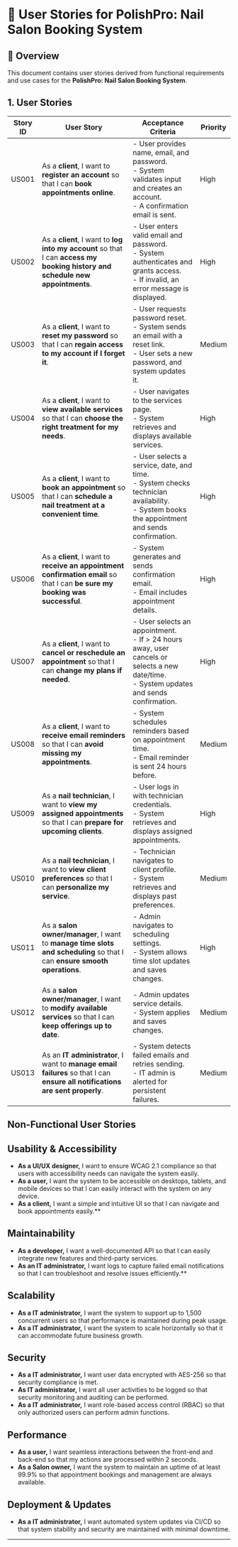 # 📌 User Stories for PolishPro: Nail Salon Booking System
## 🎯 Overview  
This document contains user stories derived from functional requirements and use cases for the **PolishPro: Nail Salon Booking System**.

## 1. User Stories  

| Story ID  | User Story  | Acceptance Criteria  | Priority  |
|-----------|------------|----------------------|-----------|
| US001  | As a **client**, I want to **register an account** so that I can **book appointments online**. | - User provides name, email, and password.<br>- System validates input and creates an account.<br>- A confirmation email is sent. | High  |
| US002  | As a **client**, I want to **log into my account** so that I can **access my booking history and schedule new appointments**. | - User enters valid email and password.<br>- System authenticates and grants access.<br>- If invalid, an error message is displayed. | High  |
| US003  | As a **client**, I want to **reset my password** so that I can **regain access to my account if I forget it**. | - User requests password reset.<br>- System sends an email with a reset link.<br>- User sets a new password, and system updates it. | Medium  |
| US004  | As a **client**, I want to **view available services** so that I can **choose the right treatment for my needs**. | - User navigates to the services page.<br>- System retrieves and displays available services. | High  |
| US005  | As a **client**, I want to **book an appointment** so that I can **schedule a nail treatment at a convenient time**. | - User selects a service, date, and time.<br>- System checks technician availability.<br>- System books the appointment and sends confirmation. | High  |
| US006  | As a **client**, I want to **receive an appointment confirmation email** so that I can **be sure my booking was successful**. | - System generates and sends confirmation email.<br>- Email includes appointment details. | High  |
| US007  | As a **client**, I want to **cancel or reschedule an appointment** so that I can **change my plans if needed**. | - User selects an appointment.<br>- If > 24 hours away, user cancels or selects a new date/time.<br>- System updates and sends confirmation. | High  |
| US008  | As a **client**, I want to **receive email reminders** so that I can **avoid missing my appointments**. | - System schedules reminders based on appointment time.<br>- Email reminder is sent 24 hours before. | Medium  |
| US009  | As a **nail technician**, I want to **view my assigned appointments** so that I can **prepare for upcoming clients**. | - User logs in with technician credentials.<br>- System retrieves and displays assigned appointments. | High  |
| US010  | As a **nail technician**, I want to **view client preferences** so that I can **personalize my service**. | - Technician navigates to client profile.<br>- System retrieves and displays past preferences. | Medium  |
| US011  | As a **salon owner/manager**, I want to **manage time slots and scheduling** so that I can **ensure smooth operations**. | - Admin navigates to scheduling settings.<br>- System allows time slot updates and saves changes. | High  |
| US012  | As a **salon owner/manager**, I want to **modify available services** so that I can **keep offerings up to date**. | - Admin updates service details.<br>- System applies and saves changes. | Medium  |
| US013  | As an **IT administrator**, I want to **manage email failures** so that I can **ensure all notifications are sent properly**. | - System detects failed emails and retries sending.<br>- IT admin is alerted for persistent failures. | Medium  |

## Non-Functional User Stories
## Usability & Accessibility
- **As a UI/UX designer,** I want to ensure WCAG 2.1 compliance so that users with accessibility needs can navigate the system easily.
- **As a user,** I want the system to be accessible on desktops, tablets, and mobile devices so that I can easily interact with the system on any device.
- **As a client,** I want a simple and intuitive UI so that I can navigate and book appointments easily.**  
## Maintainability
- **As a developer,** I want a well-documented API so that I can easily integrate new features and third-party services.
- **As an IT administrator,** I want logs to capture failed email notifications so that I can troubleshoot and resolve issues efficiently.**  
## Scalability
- **As a IT administrator,** I want the system to support up to 1,500 concurrent users so that performance is maintained during peak usage.
- **As a IT administrator,** I want the system to scale horizontally so that it can accommodate future business growth.
## Security
- **As a IT administrator,** I want user data encrypted with AES-256 so that security compliance is met.
- **As IT administrator,** I want all user activities to be logged so that security monitoring and auditing can be performed.
- **As a IT administrator,** I want role-based access control (RBAC) so that only authorized users can perform admin functions.
## Performance
- **As a user,** I want seamless interactions between the front-end and back-end so that my actions are processed within 2 seconds.
- **As a Salon owner,** I want the system to maintain an uptime of at least 99.9% so that appointment bookings and management are always available.
## Deployment & Updates
- **As a IT administrator,** I want automated system updates via CI/CD so that system stability and security are maintained with minimal downtime.

---

